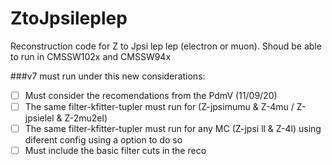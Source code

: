 # ZtoJpsileplep

Reconstruction code for Z to Jpsi lep lep (electron or muon). 
Shoud be able to run in CMSSW102x and CMSSW94x 

###v7 must run under this new considerations:
- [ ] Must consider the recomendations from the PdmV (11/09/20)
- [ ] The same filter-kfitter-tupler must run for (Z-jpsimumu & Z-4mu / Z-jpsielel & Z-2mu2el) 
- [ ] The same filter-kfitter-tupler must run for any MC (Z-jpsi ll & Z-4l) using diferent config using a option to do so 
- [ ] Must include the basic filter cuts in the reco 
